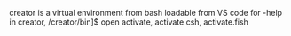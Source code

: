 creator is a virtual environment from bash loadable from VS code
for -help in creator, /creator/bin]$ open activate, activate.csh, activate.fish
<!--- BASH STEPS
Open terminal and cd
[~/Users/"me"/pythonWS/creator/bin]
[~/Users/"me"/pythonWS/creator/bin] source/bin/activate
SHOULD RESULT IN.........(creator) (base) [/users/"me"/pythonWS/creator]$
(creator) (base) [/users/"me"/pythonWS/creator]$ pip install -m "name of python module"


deactivate () {
    unset -f pydoc >/dev/null 2>&1 || true

    # reset old environment variables
    # ! [ -z ${VAR+_} ] returns true if VAR is declared at all
    if ! [ -z "${_OLD_VIRTUAL_PATH:+_}" ] ; then
        PATH="$_OLD_VIRTUAL_PATH"
        export PATH
        unset _OLD_VIRTUAL_PATH
    fi
    if ! [ -z "${_OLD_VIRTUAL_PYTHONHOME+_}" ] ; then
        PYTHONHOME="$_OLD_VIRTUAL_PYTHONHOME"
        export PYTHONHOME
        unset _OLD_VIRTUAL_PYTHONHOME
    fi
    
